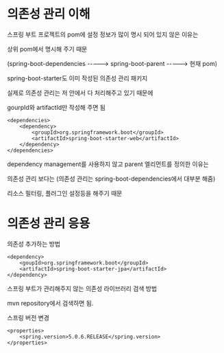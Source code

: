 # 의존성 관리 이해



스프링 부트 프로젝트의 pom에 설정 정보가 많이 명시 되어 있지 않은 이유는 

상위 pom에서 명시해 주기 때문

(spring-boot-dependencies  -----> spring-boot-parent -----> 현재 pom)



spring-boot-starter도 이미 작성된 의존성 관리 패키지

실제로 의존성 관리는 저 안에서 다 처리해주고 있기 때문에 

gourpId와 artifactId만 작성해 주면 됨

```properties
<dependencies>
    <dependency>
        <groupId>org.springframework.boot</groupId>
        <artifactId>spring-boot-starter-web</artifactId>
    </dependency>
</dependencies>
```

dependency management를 사용하지 않고 parent 엘리먼트를 정의한 이유는

의존성 관리 보다는 (의존성 관리는 spring-boot-dependencies에서 대부분 해줌)

리소스 필터링, 플러그인 설정등을 해주기 때문



# 의존성 관리 응용



의존성 추가하는 방법

```properties
<dependency>
    <goupId>org.springframework.boot</groupId>
    <artifactId>spring-boot-starter-jpa</artifactId>
</dependency>
```



스프링 부트가 관리해주지 않는 의존성 라이브러리 검색 방법

mvn repository에서 검색하면 됨.



스프링 버전 변경

```properties
<properties>
    <spring.version>5.0.6.RELEASE</spring.version>
</properties>
```

